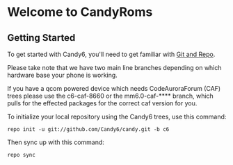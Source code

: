 Welcome to CandyRoms
===================


Getting Started
---------------

To get started with Candy6, you'll need to get familiar with
[Git and Repo](http://source.android.com/download/using-repo).

Please take note that we have two main line branches depending on
which hardware base your phone is working.

If you have a qcom powered device which needs CodeAuroraForum (CAF)
trees please use the c6-caf-8660 or the mm6.0-caf-**** branch, which pulls for the effected packages for the correct caf version for you.

To initialize your local repository using the Candy6 trees, use this command:


	repo init -u git://github.com/Candy6/candy.git -b c6



Then sync up with this command:

	repo sync


